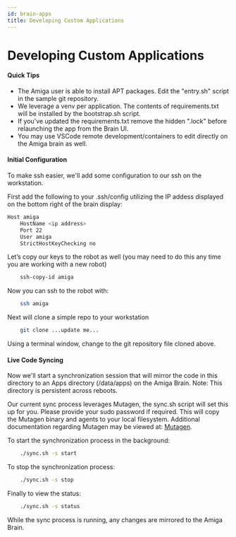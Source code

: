 ```yaml
---
id: brain-apps
title: Developing Custom Applications
---
```


# Developing Custom Applications

#### Quick Tips
* The Amiga user is able to install APT packages. Edit the "entry.sh" script in the sample git repository.
* We leverage a venv per application. The contents of requirements.txt will be installed by the bootstrap.sh script.
* If you've updated the requirements.txt remove the hidden ".lock" before relaunching the app from the Brain UI.
* You may use VSCode remote development/containers to edit directly on the Amiga brain as well.


#### Initial Configuration
To make ssh easier, we'll add some configuration to our ssh on the workstation.

First add the following to your .ssh/config utilizing the IP addess displayed on the bottom right of the brain display:
```bash
Host amiga
    HostName <ip address>
    Port 22
    User amiga
    StrictHostKeyChecking no
```

Let’s copy our keys to the robot as well (you may need to do this any time you are working with a new robot)
```bash
    ssh-copy-id amiga
```

Now you can ssh to the robot with:
```bash
    ssh amiga
```

Next will clone a simple repo to your workstation
```bash
    git clone ...update me...
```

Using a terminal window, change to the git repository file cloned above. 

#### Live Code Syncing 

Now we'll start a synchronization session that will mirror the code in this directory to an Apps directory (/data/apps) on the Amiga Brain. Note: This directory is persistent across reboots.

Our current sync process leverages Mutagen, the sync.sh script will set this up for you. Please provide your sudo password if required. This will copy the Mutagen binary and agents to your local filesystem.
Additional documentation regarding Mutagen may be viewed at: [Mutagen](https://mutagen.io/documentation/introduction).

To start the synchronization process in the background:
```bash
    ./sync.sh -s start
```

To stop the synchronization process:
```bash
    ./sync.sh -s stop
```

Finally to view the status:
```bash
    ./sync.sh -s status
```

While the sync process is running, any changes are mirrored to the Amiga Brain.


